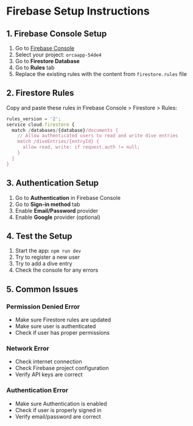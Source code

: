 # Firebase Setup Instructions

## 1. Firebase Console Setup

1. Go to [Firebase Console](https://console.firebase.google.com/)
2. Select your project: `orcaapp-54de4`
3. Go to **Firestore Database**
4. Go to **Rules** tab
5. Replace the existing rules with the content from `firestore.rules` file

## 2. Firestore Rules

Copy and paste these rules in Firebase Console > Firestore > Rules:

```javascript
rules_version = '2';
service cloud.firestore {
  match /databases/{database}/documents {
    // Allow authenticated users to read and write dive entries
    match /diveEntries/{entryId} {
      allow read, write: if request.auth != null;
    }
  }
}
```

## 3. Authentication Setup

1. Go to **Authentication** in Firebase Console
2. Go to **Sign-in method** tab
3. Enable **Email/Password** provider
4. Enable **Google** provider (optional)

## 4. Test the Setup

1. Start the app: `npm run dev`
2. Try to register a new user
3. Try to add a dive entry
4. Check the console for any errors

## 5. Common Issues

### Permission Denied Error
- Make sure Firestore rules are updated
- Make sure user is authenticated
- Check if user has proper permissions

### Network Error
- Check internet connection
- Check Firebase project configuration
- Verify API keys are correct

### Authentication Error
- Make sure Authentication is enabled
- Check if user is properly signed in
- Verify email/password are correct
